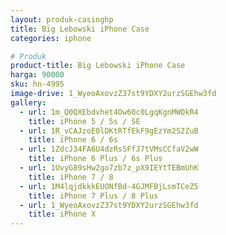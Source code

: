 ```yaml
---
layout: produk-casinghp
title: Big Lebowski iPhone Case
categories: iphone

# Produk
product-title: Big Lebowski iPhone Case
harga: 90000
sku: hn-4995
image-drive: 1_WyeoAxovzZ37st9YDXY2urzSGEhw3fd
gallery:
  - url: 1m_Q0QXEbdvhet4Ow60c0LgqKgnMWOkR4
    title: iPhone 5 / 5s / SE
  - url: 1R_vCAJzoE0lDKtRTfEkF9gEzYm2S2ZuB
    title: iPhone 6 / 6s
  - url: 1ZdcJ34FA6U4dzRsSFfJ7tVMsCCfaV2wW
    title: iPhone 6 Plus / 6s Plus
  - url: 1UvyG89sHw2go7zb7z_pX9IEYtTEBmUhK
    title: iPhone 7 / 8
  - url: 1M4lqjdkkkEUONfBd-4GJMFBjLsmTCeZ5
    title: iPhone 7 Plus / 8 Plus
  - url: 1_WyeoAxovzZ37st9YDXY2urzSGEhw3fd
    title: iPhone X
---
```

